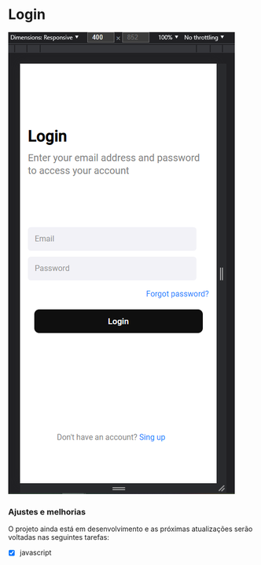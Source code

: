 # Login



<img src="image login.png" alt="exemplo imagem">



### Ajustes e melhorias

O projeto ainda está em desenvolvimento e as próximas atualizações serão voltadas nas seguintes tarefas:

- [x] javascript


